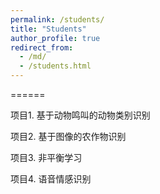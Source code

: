 ```yaml
---
permalink: /students/
title: "Students"
author_profile: true
redirect_from: 
  - /md/
  - /students.html
---
```




======

项目1. 基于动物鸣叫的动物类别识别

项目2. 基于图像的农作物识别

项目3. 非平衡学习

项目4. 语音情感识别



